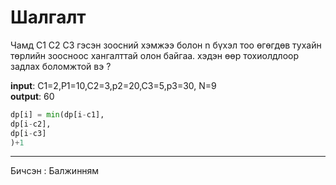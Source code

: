 # Шалгалт

Чамд C1 C2 C3 гэсэн зоосний хэмжээ болон n бүхэл тоо өгөгдөв тухайн төрлийн зоосноос хангалттай олон байгаа.
хэдэн өөр тохиолдлоор задлах боломжтой вэ ?

**input**: C1=2,P1=10,C2=3,p2=20,C3=5,p3=30, N=9 <br>
**output**: 60 <br>

```python
dp[i] = min(dp[i-c1],
dp[i-c2],
dp[i-c3]
)+1
```
-------------------------------------------------------------------------------------------------------------------------------------------------------------------
Бичсэн : Балжинням
